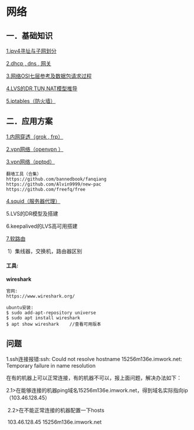 # 网络

## 一．基础知识

[1.ipv4寻址与子网划分](ipv4-subNetwork.md)

[2.dhcp , dns , 网关](dhcp-dns.md)

[3.网络OSI七层参考及数据包请求过程](osi-proccess.md)

[4.LVS的DR,TUN,NAT模型推导](lvs-dr-tun-nat.md)

[5.iptables（防火墙）](iptables.md)

## 二．应用方案

[1.内网穿透（grok , frp）](app/frp-ngrok.md)

[2.vpn网络（openvpn ）](app/vpn-openvpn.md)

[3.vpn网络（pptpd）](app/vpn-pptpd.md)

```
翻墙工具（合集）
https://github.com/bannedbook/fanqiang
https://github.com/Alvin9999/new-pac
https://github.com/freefq/free
```

[4.squid（服务器代理）](app/squid.md)

5.LVS的DR模型及搭建

6.keepalived的LVS高可用搭建

[7.软路由](app/route.md)

​		1）集线器，交换机，路由器区别

#### 工具:

**wireshark**

```
官网:
https://www.wireshark.org/

ubuntu安装:
$ sudo add-apt-repository universe
$ sudo apt install wireshark
$ apt show wireshark	//查看可用版本
```

## 问题

1.ssh连接报错:ssh: Could not resolve hostname 15256m136e.imwork.net: Temporary failure in name resolution

在有的机器上可以正常连接，有的机器不可以，报上面问题，解决办法如下：

​			2.1>在能够连接的机器ping域名15256m136e.imwork.net，得到域名实际指向ip（103.46.128.45）

​			2.2>在不能正常连接的机器配置一下hosts

​						103.46.128.45 15256m136e.imwork.net
